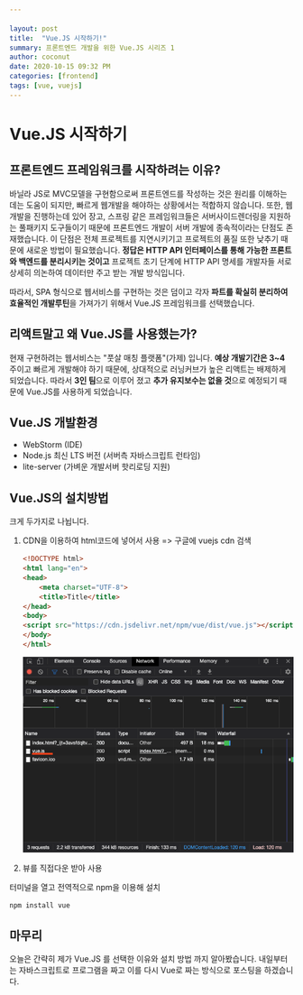 ```yaml
---

layout: post
title:  "Vue.JS 시작하기!"
summary: 프론트엔드 개발을 위한 Vue.JS 시리즈 1
author: coconut
date: 2020-10-15 09:32 PM
categories: [frontend]
tags: [vue, vuejs]
---
```


# Vue.JS 시작하기

## 프론트엔드 프레임워크를 시작하려는 이유?

바닐라 JS로 MVC모델을 구현함으로써 프론트엔드를 작성하는 것은 원리를 이해하는데는 도움이 되지만, 빠르게 웹개발을 해야하는 상황에서는 적합하지 않습니다. 또한, 웹개발을 진행하는데 있어 장고, 스프링 같은 프레임워크들은 서버사이드렌더링을 지원하는 풀패키지 도구들이기 때문에 프론트엔드 개발이 서버 개발에 종속적이라는 단점도 존재했습니다. 이 단점은 전체 프로젝트를 지연시키기고 프로젝트의 품질 또한 낮추기 때문에 새로운 방법이 필요했습니다. **정답은 HTTP API 인터페이스를 통해 가능한 프론트와 백엔드를 분리시키는 것이고** 프로젝트 초기 단계에 HTTP API 명세를 개발자들 서로 상세히 의논하여 데이터만 주고 받는 개발 방식입니다. 

따라서, SPA 형식으로 웹서비스를 구현하는 것은 덤이고 각자 **파트를 확실히 분리하여 효율적인 개발루틴**을 가져가기 위해서 Vue.JS 프레임워크를 선택했습니다.

## 리액트말고 왜 Vue.JS를 사용했는가?

현재 구현하려는 웹서비스는 "풋살 매칭 플랫폼"(가제) 입니다. **예상 개발기간은 3~4** 주이고 빠르게 개발해야 하기 때문에, 상대적으로 러닝커브가 높은 리액트는 배제하게 되었습니다. 따라서 **3인 팀**으로 이루어 졌고 **추가 유지보수는 없을 것**으로 예정되기 때문에 Vue.JS를 사용하게 되었습니다.

## Vue.JS 개발환경

- WebStorm (IDE)
- Node.js 최신 LTS 버전 (서버측 자바스크립트 런타임)
- lite-server (가벼운 개발서버 핫리로딩 지원)

## Vue.JS의 설치방법

크게 두가지로 나뉩니다.

1. CDN을 이용하여 html코드에 넣어서 사용 => 구글에 vuejs cdn 검색

   ```html
   <!DOCTYPE html>
   <html lang="en">
   <head>
       <meta charset="UTF-8">
       <title>Title</title>
   </head>
   <body>
   <script src="https://cdn.jsdelivr.net/npm/vue/dist/vue.js"></script>
   </body>
   </html>
   ```

   ![크롬 개발자도구에서 정상적으로 vue가 로드된 모습](/assets/img/post/network_tab.png)

2. 뷰를 직접다운 받아 사용

터미널을 열고 전역적으로 npm을 이용해 설치

```shell
npm install vue
```

## 마무리

오늘은 간략히 제가 Vue.JS 를 선택한 이유와 설치 방법 까지 알아봤습니다. 내일부터는 자바스크립트로 프로그램을 짜고 이를 다시 Vue로 짜는 방식으로 포스팅을 하겠습니다.